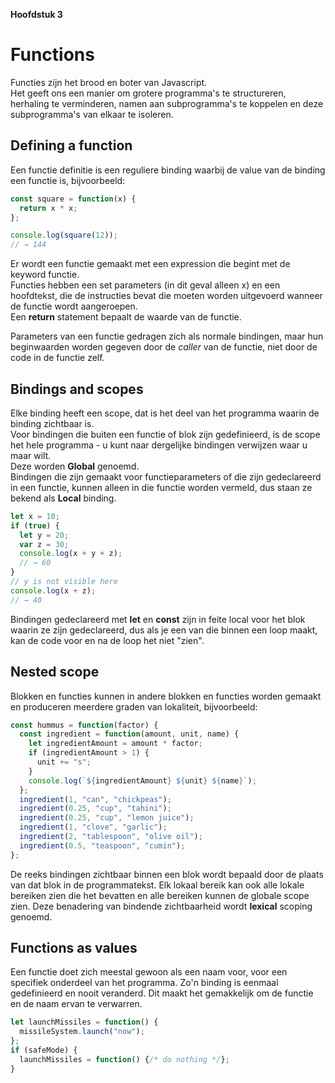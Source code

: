 __Hoofdstuk 3__
# Functions
Functies zijn het brood en boter van Javascript.  
Het geeft ons een manier om grotere programma's te structureren, herhaling te verminderen, namen aan subprogramma's te koppelen en deze subprogramma's van elkaar te isoleren.

## Defining a function
Een functie definitie is een reguliere binding waarbij de value van de binding een functie is, bijvoorbeeld:
```javascript
const square = function(x) {
  return x * x;
};

console.log(square(12));
// → 144
```
Er wordt een functie gemaakt met een expression die begint met de keyword functie.  
Functies hebben een set parameters (in dit geval alleen x) en een hoofdtekst, die de instructies bevat die moeten worden uitgevoerd wanneer de functie wordt aangeroepen.  
Een __return__ statement bepaalt de waarde van de functie. 

Parameters van een functie gedragen zich als normale bindingen, maar hun beginwaarden worden gegeven door de _caller_ van de functie, niet door de code in de functie zelf.

## Bindings and scopes
Elke binding heeft een scope, dat is het deel van het programma waarin de binding zichtbaar is.  
Voor bindingen die buiten een functie of blok zijn gedefinieerd, is de scope het hele programma - u kunt naar dergelijke bindingen verwijzen waar u maar wilt.  
Deze worden __Global__ genoemd.  
Bindingen die zijn gemaakt voor functieparameters of die zijn gedeclareerd in een functie, kunnen alleen in die functie worden vermeld, dus staan ​​ze bekend als __Local__ binding. 
```javascript
let x = 10;
if (true) {
  let y = 20;
  var z = 30;
  console.log(x + y + z);
  // → 60
}
// y is not visible here
console.log(x + z);
// → 40
```
Bindingen gedeclareerd met __let__ en __const__ zijn in feite local voor het blok waarin ze zijn gedeclareerd, dus als je een van die binnen een loop maakt, kan de code voor en na de loop het niet "zien".

## Nested scope
Blokken en functies kunnen in andere blokken en functies worden gemaakt en produceren meerdere graden van lokaliteit, bijvoorbeeld:
```javascript
const hummus = function(factor) {
  const ingredient = function(amount, unit, name) {
    let ingredientAmount = amount * factor;
    if (ingredientAmount > 1) {
      unit += "s";
    }
    console.log(`${ingredientAmount} ${unit} ${name}`);
  };
  ingredient(1, "can", "chickpeas");
  ingredient(0.25, "cup", "tahini");
  ingredient(0.25, "cup", "lemon juice");
  ingredient(1, "clove", "garlic");
  ingredient(2, "tablespoon", "olive oil");
  ingredient(0.5, "teaspoon", "cumin");
};
```
De reeks bindingen zichtbaar binnen een blok wordt bepaald door de plaats van dat blok in de programmatekst. Elk lokaal bereik kan ook alle lokale bereiken zien die het bevatten en alle bereiken kunnen de globale scope zien. Deze benadering van bindende zichtbaarheid wordt __lexical__ scoping genoemd.

## Functions as values
Een functie doet zich meestal gewoon als een naam voor, voor een specifiek onderdeel van het programma. Zo'n binding is eenmaal gedefinieerd en nooit veranderd. Dit maakt het gemakkelijk om de functie en de naam ervan te verwarren.
```javascript
let launchMissiles = function() {
  missileSystem.launch("now");
};
if (safeMode) {
  launchMissiles = function() {/* do nothing */};
}
```